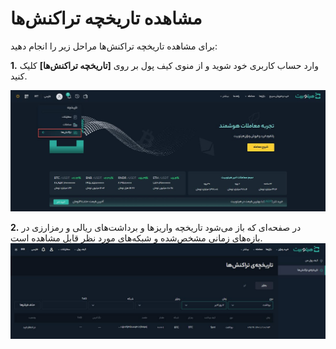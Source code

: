 # مشاهده تاریخچه تراکنش‌ها
برای مشاهده تاریخچه تراکنش‌ها مراحل زیر را انجام دهید:

**1.** وارد حساب کاربری خود شوید و از منوی کیف پول بر روی **[تاریخچه تراکنش‌ها]** کلیک کنید.

![منو تاریخچه تراکنش‌ها در منو کیف پول](./Images/transaction-history-menu.jpg)

**2.** در صفحه‌ای که باز می‌شود تاریخچه واریزها و برداشت‌های ریالی و رمزارزی در بازه‌های زمانی مشخص‌شده و  شبکه‌های مورد نظر قابل مشاهده است.
![تاریخچه تراکنش‌ها](./Images/view-transaction-history.jpg)